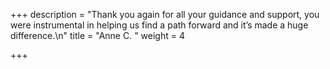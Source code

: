 +++
description = "Thank you again for all your guidance and support, you were instrumental in helping us find a path forward and it’s made a huge difference.\n"
title = "Anne C. "
weight = 4

+++
